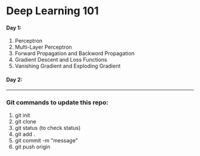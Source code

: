 # Deep Learning 101

#### Day 1:
1. Perceptron
2. Multi-Layer Perceptron
3. Forward Propagation and Backword Propagation
4. Gradient Descent and Loss Functions
5. Vanishing Gradient and Exploding Gradient

#### Day 2:





----------------------------------------------------------------------------------------------------------------------------------
### Git commands to update this repo:
1. git init
2. git clone <url> 
3. git status (to check status)
4. git add .
5. git commit -m "message"
6. git push origin <main>
